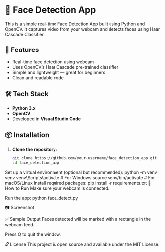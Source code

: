# 📸 Face Detection App

This is a simple real-time Face Detection App built using Python and OpenCV. It captures video from your webcam and detects faces using Haar Cascade Classifier.

## 🎯 Features

- Real-time face detection using webcam
- Uses OpenCV’s Haar Cascade pre-trained classifier
- Simple and lightweight — great for beginners
- Clean and readable code

## 🛠️ Tech Stack

- **Python 3.x**
- **OpenCV**
- Developed in **Visual Studio Code**

## 📦 Installation

1. **Clone the repository:**
   ```bash
   git clone https://github.com/your-username/face_detection_app.git
   cd face_detection_app
Set up a virtual environment (optional but recommended):
python -m venv venv
venv\Scripts\activate   # For Windows
source venv/bin/activate  # For macOS/Linux
Install required packages:
pip install -r requirements.txt
🚀 How to Run
Make sure your webcam is connected.

Run the app:
python face_detect.py

📷 Screenshot

✅ Sample Output
Faces detected will be marked with a rectangle in the webcam feed.

Press Q to quit the window.

🔓 License
This project is open source and available under the MIT License.
